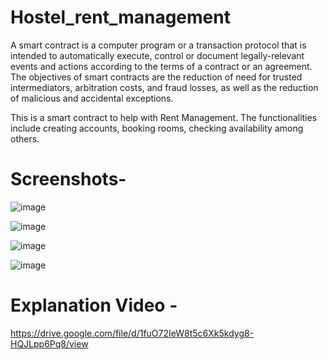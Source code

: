 # Hostel_rent_management

A smart contract is a computer program or a transaction protocol that is intended to automatically execute, control or document legally-relevant events and actions according to the terms of a contract or an agreement. The objectives of smart contracts are the reduction of need for trusted intermediators, arbitration costs, and fraud losses, as well as the reduction of malicious and accidental exceptions. 

This is a smart contract to help with Rent Management. The functionalities include creating accounts, booking rooms, checking availability among others.

# Screenshots-
![image](https://github.com/mahirmehta/hostel_rent_management/assets/84176722/f80c0a43-e3ec-495d-8b98-eee908d6641b)  

![image](https://github.com/mahirmehta/hostel_rent_management/assets/84176722/3755fcaf-562d-4389-9048-9098c6006b9b)  

![image](https://github.com/mahirmehta/hostel_rent_management/assets/84176722/412645b8-c1aa-4746-8ee4-bc6805cfaaef)  

![image](https://github.com/mahirmehta/hostel_rent_management/assets/84176722/710fe00d-0b00-41d6-9506-47c11888d488)

# Explanation Video -

https://drive.google.com/file/d/1fuO72IeW8t5c6Xk5kdyg8-HQJLpp6Pq8/view  






